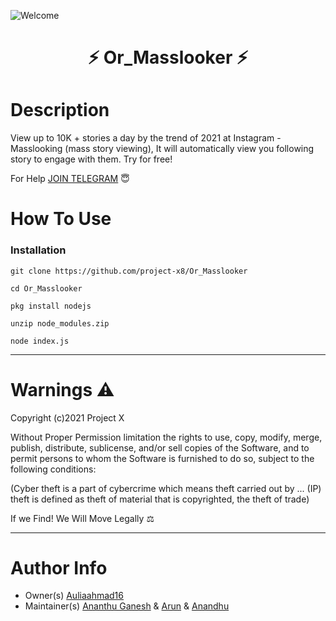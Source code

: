 ![Welcome](https://user-images.githubusercontent.com/84958449/120379775-dcd06b80-c33d-11eb-94b7-b1409c74cae7.gif)
<h1 align="center">⚡ Or_Masslooker ⚡</h1 align="center"> 

# Description

View up to 10K + stories a day by the trend of 2021 at Instagram - Masslooking (mass story viewing), It will automatically view you following story to engage with them. Try for free!

For Help [JOIN TELEGRAM](https://t.me/ProjectX_insta) 😇

# How To Use

### Installation 
```
git clone https://github.com/project-x8/Or_Masslooker
```
```
cd Or_Masslooker
```
```
pkg install nodejs
```
```
unzip node_modules.zip
```
```
node index.js
```
---
# Warnings ⚠
Copyright (c)2021 Project X

Without Proper Permission limitation the rights to use, copy, modify, merge, publish,
distribute, sublicense, and/or sell copies of the Software, and to
permit persons to whom the Software is furnished to do so, subject to
the following conditions:

(Cyber theft is a part of cybercrime which means theft carried out by ... 
(IP) theft is defined as theft of material that is copyrighted, the theft of trade)

If we Find! We Will Move Legally ⚖

---
# Author Info
- Owner(s) [Auliaahmad16](https://www.instagram.com/auliaahmad16/)
- Maintainer(s) [Ananthu Ganesh](https://www.instagram.com/un_f__amour/) & [Arun](https://www.instagram.com/dr.luttappi/) & [Anandhu](https://www.instagram.com/mind________freezer/)
